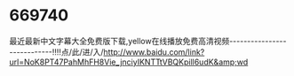 # 669740
最近最新中文字幕大全免费版下载,yellow在线播放免费高清视频----------------------------‼‼点/此/进/入/http://www.baidu.com/link?url=NoK8PT47PahMhFH8Vie_jnciyIKNTTtVBQKpill6udK&amp;wd
